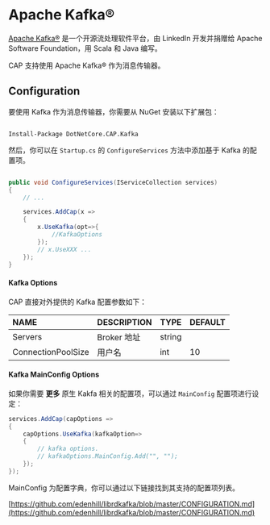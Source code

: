 # Apache Kafka®

[Apache Kafka®](https://kafka.apache.org/) 是一个开源流处理软件平台，由 LinkedIn 开发并捐赠给 Apache Software Foundation，用 Scala 和 Java 编写。
 
CAP 支持使用 Apache Kafka® 作为消息传输器。

## Configuration

要使用 Kafka 作为消息传输器，你需要从 NuGet 安装以下扩展包：

```shell

Install-Package DotNetCore.CAP.Kafka

```

然后，你可以在 `Startup.cs` 的 `ConfigureServices` 方法中添加基于 Kafka 的配置项。

```csharp

public void ConfigureServices(IServiceCollection services)
{
    // ...

    services.AddCap(x =>
    {
        x.UseKafka(opt=>{
            //KafkaOptions
        });
        // x.UseXXX ...
    });
}

```

#### Kafka Options

CAP 直接对外提供的 Kafka 配置参数如下：

NAME | DESCRIPTION | TYPE | DEFAULT
:---|:---|---|:---
Servers | Broker 地址 | string | 
ConnectionPoolSize | 用户名 | int | 10


#### Kafka MainConfig Options

如果你需要 **更多** 原生 Kakfa 相关的配置项，可以通过 `MainConfig` 配置项进行设定：


```csharp
services.AddCap(capOptions => 
{
    capOptions.UseKafka(kafkaOption=>
    {
        // kafka options.
        // kafkaOptions.MainConfig.Add("", "");
    });
});
```

MainConfig 为配置字典，你可以通过以下链接找到其支持的配置项列表。

[https://github.com/edenhill/librdkafka/blob/master/CONFIGURATION.md](https://github.com/edenhill/librdkafka/blob/master/CONFIGURATION.md)
